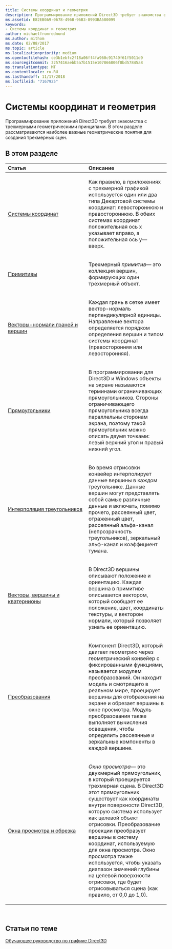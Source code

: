```yaml
---
title: Системы координат и геометрия
description: Программирование приложений Direct3D требует знакомства с трехмерными геометрическими принципами. В этом разделе рассматриваются наиболее важные геометрические понятия для создания трехмерных сцен.
ms.assetid: E82EB0A9-0678-496B-96B3-8993BA580099
keywords:
- Системы координат и геометрия
author: michaelfromredmond
ms.author: mithom
ms.date: 02/08/2017
ms.topic: article
ms.localizationpriority: medium
ms.openlocfilehash: ce3b1ebfc2f18a06ff4fa960c91749f61f5011d9
ms.sourcegitcommit: 3257416aebb5a7b1515e107866806f8bd57845a8
ms.translationtype: MT
ms.contentlocale: ru-RU
ms.lasthandoff: 11/17/2018
ms.locfileid: "7167925"
---
```

# <a name="coordinate-systems-and-geometry"></a>Системы координат и геометрия


Программирование приложений Direct3D требует знакомства с трехмерными геометрическими принципами. В этом разделе рассматриваются наиболее важные геометрические понятия для создания трехмерных сцен.

## <a name="span-idin-this-sectionspanin-this-section"></a><span id="in-this-section"></span>В этом разделе


<table>
<colgroup>
<col width="50%" />
<col width="50%" />
</colgroup>
<thead>
<tr class="header">
<th align="left">Статья</th>
<th align="left">Описание</th>
</tr>
</thead>
<tbody>
<tr class="odd">
<td align="left"><p><a href="coordinate-systems.md">Системы координат</a></p></td>
<td align="left"><p>Как правило, в приложениях с трехмерной графикой используется один или два типа Декартовой системы координат: левостороннюю и правостороннюю. В обеих системах координат положительная ось x указывает вправо, а положительная ось y— вверх.</p></td>
</tr>
<tr class="even">
<td align="left"><p><a href="primitives.md">Примитивы</a></p></td>
<td align="left"><p>Трехмерный <em>примитив</em>— это коллекция вершин, формирующих один трехмерный объект.</p></td>
</tr>
<tr class="odd">
<td align="left"><p><a href="face-and-vertex-normal-vectors.md">Векторы-нормали граней и вершин</a></p></td>
<td align="left"><p>Каждая грань в сетке имеет вектор-нормаль перпендикулярной единицы. Направление вектора определяется порядком определения вершин и типом системы координат (правосторонняя или левосторонняя).</p></td>
</tr>
<tr class="even">
<td align="left"><p><a href="rectangles.md">Прямоугольники</a></p></td>
<td align="left"><p>В программировании для Direct3D и Windows объекты на экране называются терминами ограничивающих прямоугольников. Стороны ограничивающего прямоугольника всегда параллельны сторонам экрана, поэтому такой прямоугольник можно описать двумя точками: левый верхний угол и правый нижний угол.</p></td>
</tr>
<tr class="odd">
<td align="left"><p><a href="triangle-interpolation.md">Интерполяция треугольников</a></p></td>
<td align="left"><p>Во время отрисовки конвейер интерполирует данные вершины в каждом треугольнике. Данные вершин могут представлять собой самые различные данные и включать, помимо прочего, рассеянный цвет, отраженный цвет, рассеянный альфа-канал (непрозрачность треугольников), зеркальный альф-канал и коэффициент тумана.</p></td>
</tr>
<tr class="even">
<td align="left"><p><a href="vectors--vertices--and-quaternions.md">Векторы, вершины и кватернионы</a></p></td>
<td align="left"><p>В Direct3D вершины описывают положение и ориентацию. Каждая вершина в примитиве описывается вектором, который сообщает ее положение, цвет, координаты текстуры, и вектором нормали, который позволяет узнать ее ориентацию.</p></td>
</tr>
<tr class="odd">
<td align="left"><p><a href="transforms.md">Преобразования</a></p></td>
<td align="left"><p>Компонент Direct3D, который двигает геометрию через геометрический конвейер с фиксированными функциями, называется модулем преобразований. Он находит модель и смотрящего в реальном мире, проецирует вершины для отображения на экране и обрезает вершины в окне просмотра. Модуль преобразования также выполняет вычисления освещения, чтобы определить рассеянные и зеркальные компоненты в каждой вершине.</p></td>
</tr>
<tr class="even">
<td align="left"><p><a href="viewports-and-clipping.md">Окна просмотра и обрезка</a></p></td>
<td align="left"><p><em>Окно просмотра</em>— это двухмерный прямоугольник, в который проецируется трехмерная сцена. В Direct3D этот прямоугольник существует как координаты внутри поверхности Direct3D, которую система использует как целевой объект отрисовки. Преобразование проекции преобразует вершины в систему координат, используемую для окна просмотра. Окно просмотра также используется, чтобы указать диапазон значений глубины на целевой поверхности отрисовки, где будет отрисовываться сцена (как правило, от 0,0 до 1,0).</p></td>
</tr>
</tbody>
</table>

 

## <a name="span-idrelated-topicsspanrelated-topics"></a><span id="related-topics"></span>Статьи по теме


[Обучающее руководство по графике Direct3D](index.md)

 

 




